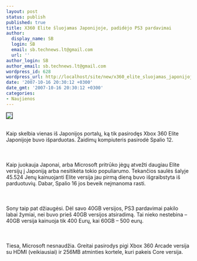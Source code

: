 ```yaml
---
layout: post
status: publish
published: true
title: X360 Elite šluojamas Japonijoje, padidėjo PS3 pardavimai
author:
  display_name: SB
  login: SB
  email: sb.technews.lt@gmail.com
  url: ''
author_login: SB
author_email: sb.technews.lt@gmail.com
wordpress_id: 628
wordpress_url: http://localhost/site/new/x360_elite_sluojamas_japonijoje__padidejo_ps3_pardavimai/
date: '2007-10-16 20:30:12 +0300'
date_gmt: '2007-10-16 20:30:12 +0300'
categories:
- Naujienos
---
```

<div class="imgright"><img src="http://tbn0.google.com/images?q=tbn:Qmk1hNZ3-VFbyM:http://heiringhoff.net/gallery2/d/32801-1/playstation_xbox_g.jpg" border="1"></div>
<p><br>Kaip skelbia vienas iš Japonijos portalų, ką tik pasirodęs Xbox 360 Elite Japonijoje buvo išparduotas. Žaidimų kompiuteris pasirodė Spalio 12.<br />
<br><br />
<br>Kaip juokauja Japonai, arba Microsoft pritrūko jėgų atvežti daugiau Elite versijų į Japoniją arba nesitikėta tokio populiarumo. Tekančios saulės šalyje 45.524 Jenų kainuojanti Elite versija jau pirmą dieną buvo išgraibstyta iš parduotuvių. Dabar, Spalio 16 jos beveik neįmanoma rasti.<br />
<br><br />
<br>Sony taip pat džiaugėsi. Dėl savo 40GB versijos, PS3 pardavimai pakilo labai žymiai, nei buvo prieš 40GB versijos atsiradimą. Tai nieko nestebina – 40GB versija kainuoja tik 400 Eurų, kai 60GB – 500 eurų.<br />
<br><br />
<br>Tiesa, Microsoft nesnaudžia. Greitai pasirodys pigi Xbox 360 Arcade versija su HDMI (veikiausiai) ir 256MB atminties kortele, kuri pakeis Core versija.<br />
<br></p>
